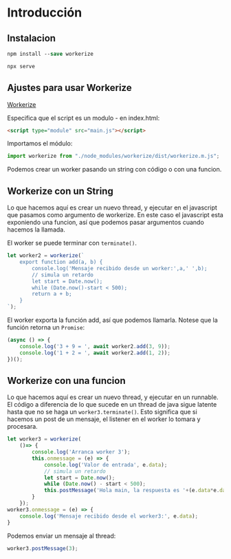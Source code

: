 # Introducción

## Instalacion

```ps
npm install --save workerize

```

```ps
npx serve
```

## Ajustes para usar Workerize

[Workerize]("https://github.com/developit/workerize")

Especifica que el script es un modulo - en index.html:

```html
<script type="module" src="main.js"></script>
```

Importamos el módulo:

```js
import workerize from "./node_modules/workerize/dist/workerize.m.js";
```

Podemos crear un worker pasando un string con código o con una funcion.

## Workerize con un String

Lo que hacemos aquí es crear un nuevo thread, y ejecutar en el javascript que pasamos como argumento de workerize. En este caso el javascript esta exponiendo una funcion, así que podemos pasar argumentos cuando hacemos la llamada.

El worker se puede terminar con `terminate()`.

```js
let worker2 = workerize(`
    export function add(a, b) {
        console.log('Mensaje recibido desde un worker:',a,' ',b);
        // simula un retardo
        let start = Date.now();
        while (Date.now()-start < 500);
        return a + b;
    }
`);
```

El worker exporta la función add, así que podemos llamarla. Notese que la función retorna un `Promise`:

```js
(async () => {
    console.log('3 + 9 = ', await worker2.add(3, 9));
    console.log('1 + 2 = ', await worker2.add(1, 2));
})();
```

## Workerize con una funcion

Lo que hacemos aquí es crear un nuevo thread, y ejecutar en un runnable. El código a diferencia de lo que sucede en un thread de java sigue latente hasta que no se haga un `worker3.terminate()`. Esto significa que si hacemos un post de un mensaje, el listener en el worker lo tomara y procesara.

```js
let worker3 = workerize(
    ()=> {
        console.log('Arranca worker 3');
        this.onmessage = (e) => {
            console.log('Valor de entrada', e.data);
            // simula un retardo
            let start = Date.now();
            while (Date.now() - start < 500);
            this.postMessage('Hola main, la respuesta es '+(e.data*e.data));
        }
    });
worker3.onmessage = (e) => {
    console.log('Mensaje recibido desde el worker3:', e.data);
}
```

Podemos enviar un mensaje al thread:

```js
worker3.postMessage(3);
```
